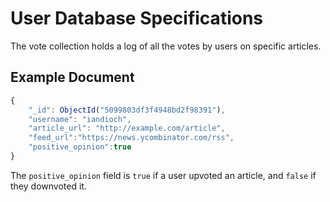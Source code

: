 User Database Specifications
===========================

The vote collection holds a log of all the votes by users on specific articles.

Example Document
----------------
```js
{
	"_id": ObjectId("5099803df3f4948bd2f98391"),
	"username": "iandioch",
	"article_url": "http://example.com/article",
	"feed_url":"https://news.ycombinator.com/rss",
	"positive_opinion":true
}
```

The `positive_opinion` field is `true` if a user upvoted an article, and `false` if they downvoted it.
